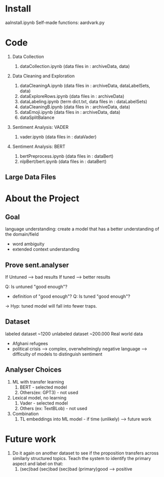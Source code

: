 
# Install
aaInstall.ipynb
Self-made functions: aardvark.py

# Code
1. Data Collection
   1. dataCollection.ipynb (data files in : archiveData, data)

2. Data Cleaning and Exploration
   1. dataCleaningA.ipynb (data files in : archiveData, dataLabelSets, data)
   2. dataExploreRows.ipynb (data files in : archiveData)
   3. dataLabeling.ipynb (term dict.txt, data files in : dataLabelSets)
   4. dataCleaningB.ipynb (data files in : archiveData, data)
   5. dataEmoji.ipynb (data files in : archiveData, data)
   6. dataSplitBalance

3. Sentiment Analysis: VADER
   1. vader.ipynb (data files in : dataVader)

4. Sentiment Analysis: BERT
   1. bertPreprocess.ipynb (data files in : dataBert)
   2. nlpBert/bert.ipynb (data files in : dataBert)

## Large Data Files


# About the Project
## Goal
language understanding: create a model that has a better understanding of the domain/field
  * word ambiguity
  * extended context understanding

## Prove sent.analyser
If Untuned --> bad results
If tuned --> better results

Q: Is untuned "good enough"?
  * definition of "good enough"?
Q: Is tuned "good enough"?

-> Hyp: tuned model will fall into fewer traps.

## Dataset
labeled dataset  ~1200
unlabeled dataset  ~200.000
Real world data 
* Afghani refugees
* political crisis --> complex, overwhelmingly negative language --> difficulty of models to distinguish sentiment

## Analyser Choices 
 1. ML with transfer learning
    1. BERT - selected model
    2. Others(ex: GPT3) - not used
 2. Lexical model, no learning
    1. Vader - selected model
    2. Others (ex: TextBLob) - not used
 3. Combination
    1. TL embeddings into ML model - if time (unlikely) --> future work

# Future work
1. Do it again on another dataset to see if the proposition transfers across similarly structured topics. Teach the system to identify the primary aspect and label on that: 
   1. (sec)bad (sec)bad (sec)bad (primary)good --> positive


